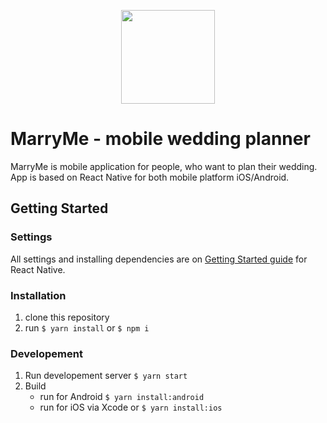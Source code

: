 <p align="center"><img src="https://github.com/massoprod/rnapp/blob/master/android/app/src/main/res/mipmap-xxhdpi/ic_launcher.png?raw=true" width="150"></p>


# MarryMe - mobile wedding planner

MarryMe is mobile application for people, who want to plan their wedding. App is based on React Native for both mobile platform iOS/Android.

## Getting Started

### Settings
All settings and installing dependencies are on [Getting Started guide](https://facebook.github.io/react-native/docs/getting-started.html) for React Native.

### Installation
1. clone this repository
2. run `$ yarn install` or `$ npm i`

### Developement
1. Run developement server `$ yarn start` 
2. Build
    - run for Android `$ yarn install:android`
    - run for iOS via Xcode or `$ yarn install:ios`


